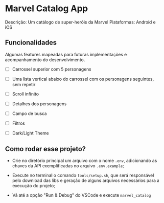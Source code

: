 # Marvel Catalog App

Descrição: Um catálogo de super-heróis da Marvel 
Plataformas: Android e iOS

## Funcionalidades

Algumas features mapeadas para futuras implementações e acompanhamento do desenvolvimento.

- [ ] Carrossel superior com 5 personagens
- [ ] Uma lista vertical abaixo do carrossel com os personagens seguintes, sem repetir
- [ ] Scroll infinito
- [ ] Detalhes dos personagens
- [ ] Campo de busca
- [ ] Filtros
- [ ] Dark/Light Theme


## Como rodar esse projeto?

- Crie no diretório principal um arquivo com o nome `.env`, adicionando as chaves da API exemplificadas no arquivo `.env.example`;

- Execute no terminal o comando `tools/setup.sh`, que será responsável pelo download das libs e geração de alguns arquivos necessários para a execução do projeto;

- Vá até a opção "Run & Debug" do VSCode e execute `marvel_catalog`



